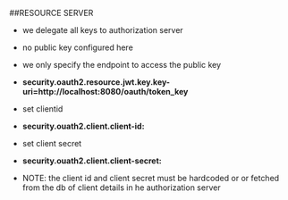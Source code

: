 ##RESOURCE SERVER

- we delegate all keys to authorization server
- no public key configured here

- we only specify the endpoint to access the public key
- **security.oauth2.resource.jwt.key.key-uri=http://localhost:8080/oauth/token_key**
- set clientid
- **security.ouath2.client.client-id: <resource-server-client-id>**
- set client secret
- **security.ouath2.client.client-secret: <resource-server-client-secret>**
- NOTE: the client id and client secret must be hardcoded or or fetched from the db of client details in he authorization server